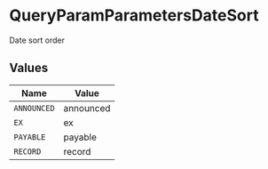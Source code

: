 # QueryParamParametersDateSort

Date sort order


## Values

| Name        | Value       |
| ----------- | ----------- |
| `ANNOUNCED` | announced   |
| `EX`        | ex          |
| `PAYABLE`   | payable     |
| `RECORD`    | record      |